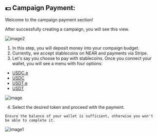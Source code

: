 ## 💵 Campaign Payment: 
Welcome to the campaign payment section!

After successfully creating a campaign, you will see this view.

![image2](https://hackmd.io/_uploads/S1Bmh8T_R.png)

1. In this step, you will deposit money into your compaign budget. 
2. Currently, we accept stablecoins on NEAR and payments via Stripe.
3. Let's say you choose to pay with stablecoins. Once you connect your wallet, you will see a menu with four options:
* [USDC.e](https://pikespeak.ai/wallet-explorer/a0b86991c6218b36c1d19d4a2e9eb0ce3606eb48.factory.bridge.near)
* [USDC](https://pikespeak.ai/wallet-explorer/17208628f84f5d6ad33f0da3bbbeb27ffcb398eac501a31bd6ad2011e36133a1)
* [USDT.e](https://pikespeak.ai/wallet-explorer/dac17f958d2ee523a2206206994597c13d831ec7.factory.bridge.near)
* [USDT](https://pikespeak.ai/wallet-explorer/usdt.tether-token.near/global)

![image](https://hackmd.io/_uploads/SyQAnIpOA.png)

4. Select the desired token and proceed with the payment.

```admonish note
Ensure the balance of your wallet is sufficient, otherwise you won't be able to complete it.
```

![image1](https://hackmd.io/_uploads/rycNCLa_C.png)
